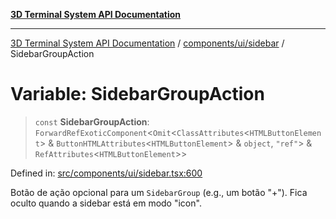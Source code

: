 [**3D Terminal System API Documentation**](../../../../README.md)

***

[3D Terminal System API Documentation](../../../../README.md) / [components/ui/sidebar](../README.md) / SidebarGroupAction

# Variable: SidebarGroupAction

> `const` **SidebarGroupAction**: `ForwardRefExoticComponent`\<`Omit`\<`ClassAttributes`\<`HTMLButtonElement`\> & `ButtonHTMLAttributes`\<`HTMLButtonElement`\> & `object`, `"ref"`\> & `RefAttributes`\<`HTMLButtonElement`\>\>

Defined in: [src/components/ui/sidebar.tsx:600](https://github.com/Dicommunitas/ThreeJS_Terminal_3D/blob/f5bec8212bfd37e45fdf0e49aa57af1be9d74e77/src/components/ui/sidebar.tsx#L600)

Botão de ação opcional para um `SidebarGroup` (e.g., um botão "+").
Fica oculto quando a sidebar está em modo "icon".
